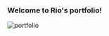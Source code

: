 ### Welcome to Rio's portfolio!
   ![portfolio](https://user-images.githubusercontent.com/14501804/125146711-b090e180-e16a-11eb-8667-68ce52cbd850.gif)
